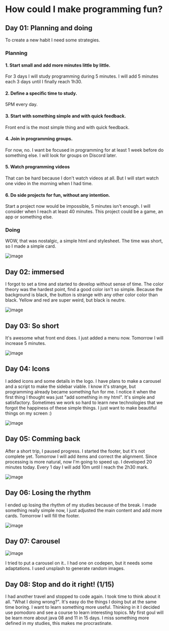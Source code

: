 # How could I make programming fun?

## Day 01: Planning and doing
To create a new habit I need some strategies.


### Planning

#### 1. Start small and add more minutes little by little.

For 3 days I will study programming during 5 minutes. I will add 5 minutes each 3 days until I finally reach 1h30.

#### 2. Define a specific time to study.

5PM every day.

#### 3. Start with something simple and with quick feedback.

Front end is the most simple thing and with quick feedback.

#### 4. Join in programming groups.

For now, no. I want be focused in programming for at least 1 week before do something else. I will look for groups on Discord later.

#### 5. Watch programming videos

That can be hard because I don't watch videos at all. But I will start watch one video in the morning when I had time.

#### 6. Do side projects for fun, without any intention.

Start a project now would be impossible, 5 minutes isn't enough. I will consider when I reach at least 40 minutes. This project could be a game, an app or something else.

### Doing
WOW, that was nostalgic, a simple html and stylesheet. The time was short, so I made a simple card.

![image](https://github.com/Francisco-Thiago/Learning-Diary/assets/75057408/39eaa2e9-088c-445e-9d16-d32a4d68ee0a)

## Day 02: immersed
I forgot to set a time and started to develop without sense of time. The color theory was the hardest point, find a good color isn't so simple. Because the background is black, the button is strange with any other color color than black. Yellow and red are super weird, but black is neutre.

![image](https://github.com/Francisco-Thiago/Learning-Diary/assets/75057408/91db0872-503a-4c44-a55e-20e7c0d1a6ee)

## Day 03: So short
It's awesome what front end does. I just added a menu now. Tomorrow I will increase 5 minutes. 

![image](https://github.com/Francisco-Thiago/Learning-Diary/assets/75057408/989448e1-0dc0-43a7-92b0-15ce859b1194)

## Day 04: Icons
I added icons and some details in the logo. I have plans to make a carousel and a script to make the sidebar viable. I know it's strange, but programming already became something fun for me. I notice it when the first thing I thought was just "add something in my html". It's simple and satisfactory. Sometimes we work so hard to learn new technologies that we forgot the happiness of these simple things. I just want to make beautiful things on my screen :) 

![image](https://github.com/Francisco-Thiago/Learning-Diary/assets/75057408/23e9f64b-6753-4429-9342-38b02afb276c)

## Day 05: Comming back
After a short trip, I paused progress. I started the footer, but it's not complete yet. Tomorrow I will add items and correct the alignment. Since processing is more natural, now I'm going to speed up. I developed 20 minutes today. Every 1 day I will add 10m until I reach the 2h30 mark.

![image](https://github.com/Francisco-Thiago/Learning-Diary/assets/75057408/eb318651-4e38-4375-8145-f3d7e936dea8)

## Day 06: Losing the rhythm

I ended up losing the rhythm of my studies because of the break. I made something really simple now, I just adjusted the main content and add more cards. Tomorrow I will fill the footer.

![image](https://github.com/Francisco-Thiago/Learning-Diary/assets/75057408/8eadd9a9-a777-4bd5-8174-a5fba33cdce4)

## Day 07: Carousel

![image](https://github.com/Francisco-Thiago/Learning-Diary/assets/75057408/ed597199-38cc-4f9f-b09e-004351e38253)

I tried to put a carousel on it.. I had one on codepen, but it needs some adaptations. I used unsplash to generate random images.

## Day 08: Stop and do it right! (1/15)

I had another travel and stopped to code again. I took time to think about it all. "What I doing wrong?". It's easy do the things I doing but at the same time boring. I want to learn something more useful. Thinking in it I decided use pomodoro and see a course to learn interesting topics. My first goul will be learn more about java 08 and 11 in 15 days. I miss something more defined in my studies, this makes me procrastinate.

